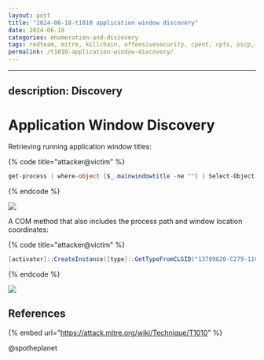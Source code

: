 ```yaml
---
layout: post
title: "2024-06-18-t1010 application window discovery"
date: 2024-06-18
categories: enumeration-and-discovery
tags: redteam, mitre, killchain, offensivesecurity, cpent, cpts, oscp, exploit
permalink: /t1010-application-window-discovery/
---
```


---
description: Discovery
---

# Application Window Discovery

Retrieving running application window titles:

{% code title="attacker@victim" %}
```csharp
get-process | where-object {$_.mainwindowtitle -ne ""} | Select-Object mainwindowtitle
```
{% endcode %}

![](../../.gitbook/assets/window-titles.png)

A COM method that also includes the process path and window location coordinates:

{% code title="attacker@victim" %}
```csharp
[activator]::CreateInstance([type]::GetTypeFromCLSID("13709620-C279-11CE-A49E-444553540000")).windows()
```
{% endcode %}

![](<../../.gitbook/assets/Annotation 2019-06-18 224603.png>)

## References

{% embed url="https://attack.mitre.org/wiki/Technique/T1010" %}

@spotheplanet
